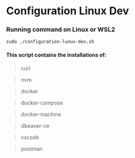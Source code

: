 # Configuration Linux Dev

### Running command on Linux or WSL2

```
sudo ./configuration-lunux-dev.sh
```

#### This script contains the installations of:

> curl

> nvm

> docker

> docker-compose

> docker-machine

> dbeaver-ce

> vscode

> postman